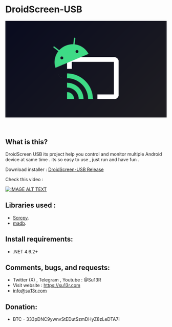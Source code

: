 # DroidScreen-USB

<p align="center">
    <img width="600" src="https://github.com/su13r/DroidScreen-USB/blob/main/DroidScreen%20USB/app_store_icon.png" />
</p>

<br />

What is this?
-------------
DroidScreen USB its project help you control and monitor multiple Android device at same time .
its so easy to use , just run and have fun .

Download installer : [DroidScreen-USB Release](https://github.com/su13r/DroidScreen-USB/releases/tag/android)

Check this video : 

[![IMAGE ALT TEXT](http://img.youtube.com/vi/2B4edRAVkRs/0.jpg)](http://www.youtube.com/watch?v=2B4edRAVkRs "DroidScreen-USB")
<br>

Libraries used :
--------------------------------

* [Scrcpy](https://github.com/Genymobile/scrcpy).
* [madb](https://github.com/quamotion/madb).

Install requirements:
-------------------------
* .NET 4.6.2+


Comments, bugs, and requests:
-----------------------------
* Twitter (X) , Telegram , Youtube : @Su13R
* Visit website : https://su13r.com
* info@su13r.com

Donation:
-------
* BTC - 333pDNC9ywnvStEDutSzmDHyZ8zLeDTA7i

